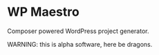 WP Maestro
==========

Composer powered WordPress project generator.

WARNING: this is alpha software, here be dragons.